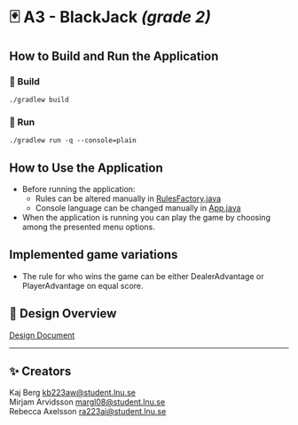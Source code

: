 # :black_joker: A3 - BlackJack *(grade 2)*

## How to Build and Run the Application

### :hammer: Build
`./gradlew build`

### :rocket: Run
`./gradlew run -q --console=plain`

## How to Use the Application

- Before running the application: 
  - Rules can be altered manually in [RulesFactory.java](src/main/java/model/rules/RulesFactory.java)
  - Console language can be changed manually in [App.java](src/main/java/controller/App.java)
- When the application is running you can play the game by choosing among the presented menu options.

## Implemented game variations
- The rule for who wins the game can be either DealerAdvantage or PlayerAdvantage on equal score.

## :memo: Design Overview
[Design Document](design.md)

---

## :sparkles: Creators

Kaj Berg <kb223aw@student.lnu.se>  
Mirjam Arvidsson <margl08@student.lnu.se>  
Rebecca Axelsson <ra223ai@student.lnu.se>
